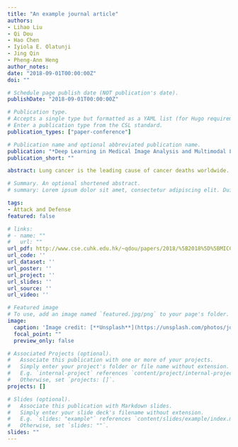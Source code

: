 ```yaml
---
title: "An example journal article"
authors:
- Lihao Liu
- Qi Dou
- Hao Chen 
- Iyiola E. Olatunji 
- Jing Qin 
- Pheng-Ann Heng
author_notes: 
date: "2018-09-01T00:00:00Z"
doi: ""

# Schedule page publish date (NOT publication's date).
publishDate: "2018-09-01T00:00:00Z"

# Publication type.
# Accepts a single type but formatted as a YAML list (for Hugo requirements).
# Enter a publication type from the CSL standard.
publication_types: ["paper-conference"]

# Publication name and optional abbreviated publication name.
publication: "*Deep Learning in Medical Image Analysis and Multimodal Learning for Clinical Decision Support: 4th International Workshop, DLMIA 2018, Held in Conjunction with MICCAI 2018*"
publication_short: ""

abstract: Lung cancer is the leading cause of cancer deaths worldwide. Early diagnosis of lung nodules is of great importance for therapeutic treatment and saving lives. Automated lung nodule analysis requires both accurate lung nodule benign-malignant classification and attribute score grading. However, this is quite challenging due to the considerable difficulty of nodule heterogeneity modelling and limited discrimination capability on ambiguous cases. To meet these challenges, we propose a Multi-Task deep learning framework with a novel Margin Ranking loss (referred as MTMR-Net) for automated lung nodule analysis. The relatedness between lung nodule classification and attribute score regression is explicitly explored in our multi-task model, which can contribute to the performance gains of both tasks. The results of different tasks can be yielded simultaneously for assisting the radiologists in diagnosis interpretation. Furthermore, a siamese network with a novel margin ranking loss was elaborately designed to enhance the discrimination capability on ambiguous nodule cases. We validated the efficacy of our MTMR-Net on the public benchmark LIDC-IDRI dataset. Extensive experiments demonstrated that our approach achieved competitive classification performance and more accurate attribute scoring over the state-of-the-arts.

# Summary. An optional shortened abstract.
# summary: Lorem ipsum dolor sit amet, consectetur adipiscing elit. Duis posuere tellus ac convallis placerat. Proin tincidunt magna sed ex sollicitudin condimentum.

tags:
- Attack and Defense
featured: false

# links:
# - name: ""
#   url: ""
url_pdf: http://www.cse.cuhk.edu.hk/~qdou/papers/2018/%5B2018%5D%5BMICCAI-DLMIA%5DMTMR-Net--Multi-task%20Deep%20Learning%20with%20Margin%20Ranking%20Loss%20for%20Lung%20Nodule%20Analysis.pdf
url_code: ''
url_dataset: ''
url_poster: ''
url_project: ''
url_slides: ''
url_source: ''
url_video: ''

# Featured image
# To use, add an image named `featured.jpg/png` to your page's folder. 
image:
  caption: 'Image credit: [**Unsplash**](https://unsplash.com/photos/jdD8gXaTZsc)'
  focal_point: ""
  preview_only: false

# Associated Projects (optional).
#   Associate this publication with one or more of your projects.
#   Simply enter your project's folder or file name without extension.
#   E.g. `internal-project` references `content/project/internal-project/index.md`.
#   Otherwise, set `projects: []`.
projects: []

# Slides (optional).
#   Associate this publication with Markdown slides.
#   Simply enter your slide deck's filename without extension.
#   E.g. `slides: "example"` references `content/slides/example/index.md`.
#   Otherwise, set `slides: ""`.
slides: ""
---
```

